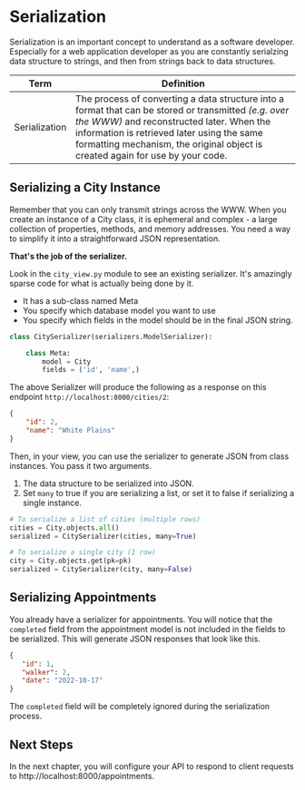 # Serialization

Serialization is an important concept to understand as a software developer. Especially for a web application developer as you are constantly serialzing data structure to strings, and then from strings back to data structures.

| Term | Definition |
| --| --|
| Serialization | The process of converting a data structure into a format that can be stored or transmitted _(e.g. over the WWW)_ and reconstructed later. When the information is retrieved later using the same formatting mechanism, the original object is created again for use by your code. |

## Serializing a City Instance

Remember that you can only transmit strings across the WWW. When you create an instance of a City class, it is ephemeral and complex - a large collection of properties, methods, and memory addresses. You need a way to simplify it into a straightforward JSON representation.

**That's the job of the serializer.**

Look in the `city_view.py` module to see an existing serializer. It's amazingly sparse code for what is actually being done by it.

* It has a sub-class named Meta
* You specify which database model you want to use
* You specify which fields in the model should be in the final JSON string.

```py
class CitySerializer(serializers.ModelSerializer):

    class Meta:
        model = City
        fields = ('id', 'name',)
```
The above Serializer will produce the following as a response on this endpoint `http://localhost:8000/cities/2`:

```json
{
    "id": 2,
    "name": "White Plains"
}
```

Then, in your view, you can use the serializer to generate JSON from class instances. You pass it two arguments.

1. The data structure to be serialized into JSON.
2. Set `many` to true if you are serializing a list, or set it to false if serializing a single instance.

```py
# To serialize a list of cities (multiple rows)
cities = City.objects.all()
serialized = CitySerializer(cities, many=True)

# To serialize a single city (1 row)
city = City.objects.get(pk=pk)
serialized = CitySerializer(city, many=False)
```

## Serializing Appointments

You already have a serializer for appointments. You will notice that the `completed` field from the appointment model is not included in the fields to be serialized. This will generate JSON responses that look like this.

```json
{
   "id": 1,
   "walker": 2,
   "date": "2022-10-17"
}
 ```

The `completed` field will be completely ignored during the serialization process.

## Next Steps

In the next chapter, you will configure your API to respond to client requests to http://localhost:8000/appointments.
